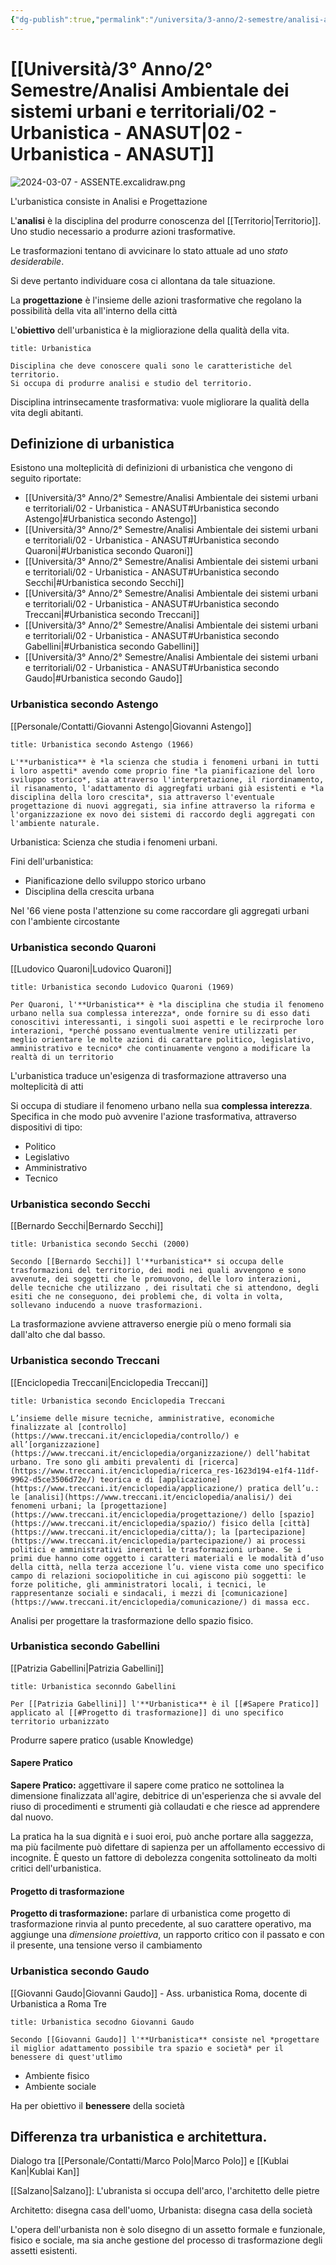 ```yaml
---
{"dg-publish":true,"permalink":"/universita/3-anno/2-semestre/analisi-ambientale-dei-sistemi-urbani-e-territoriali/02-urbanistica-anasut/","tags":["UNI"]}
---
```


# [[Università/3° Anno/2° Semestre/Analisi Ambientale dei sistemi urbani e territoriali/02 - Urbanistica - ANASUT\|02 - Urbanistica - ANASUT]]




![2024-03-07 - ASSENTE.excalidraw.png](/img/user/Excalidraw/2024-03-07%20-%20ASSENTE.excalidraw.png)



L'urbanistica consiste in Analisi e Progettazione

L'**analisi** è la disciplina del produrre conoscenza del [[Territorio\|Territorio]]. Uno studio necessario a produrre azioni trasformative.

Le trasformazioni tentano di avvicinare lo stato attuale ad uno *stato desiderabile*.

Si deve pertanto individuare cosa ci allontana da tale situazione. 

La **progettazione** è l'insieme delle azioni trasformative che regolano la possibilità della vita all'interno della città


L'**obiettivo** dell'urbanistica è la migliorazione della qualità della vita.




```ad-Definizione
title: Urbanistica

Disciplina che deve conoscere quali sono le caratteristiche del territorio.
Si occupa di produrre analisi e studio del territorio.
```

Disciplina intrinsecamente trasformativa: vuole migliorare la qualità della vita degli abitanti.



## Definizione di urbanistica


Esistono una molteplicità di definizioni di urbanistica che vengono di seguito riportate:
- [[Università/3° Anno/2° Semestre/Analisi Ambientale dei sistemi urbani e territoriali/02 - Urbanistica - ANASUT#Urbanistica secondo Astengo\|#Urbanistica secondo Astengo]]
- [[Università/3° Anno/2° Semestre/Analisi Ambientale dei sistemi urbani e territoriali/02 - Urbanistica - ANASUT#Urbanistica secondo Quaroni\|#Urbanistica secondo Quaroni]]
- [[Università/3° Anno/2° Semestre/Analisi Ambientale dei sistemi urbani e territoriali/02 - Urbanistica - ANASUT#Urbanistica secondo Secchi\|#Urbanistica secondo Secchi]]
- [[Università/3° Anno/2° Semestre/Analisi Ambientale dei sistemi urbani e territoriali/02 - Urbanistica - ANASUT#Urbanistica secondo Treccani\|#Urbanistica secondo Treccani]]
- [[Università/3° Anno/2° Semestre/Analisi Ambientale dei sistemi urbani e territoriali/02 - Urbanistica - ANASUT#Urbanistica secondo Gabellini\|#Urbanistica secondo Gabellini]]
- [[Università/3° Anno/2° Semestre/Analisi Ambientale dei sistemi urbani e territoriali/02 - Urbanistica - ANASUT#Urbanistica secondo Gaudo\|#Urbanistica secondo Gaudo]]


### Urbanistica secondo Astengo

[[Personale/Contatti/Giovanni Astengo\|Giovanni Astengo]]

```ad-Definizione
title: Urbanistica secondo Astengo (1966)

L'**urbanistica** è *la scienza che studia i fenomeni urbani in tutti i loro aspetti* avendo come proprio fine *la pianificazione del loro sviluppo storico*, sia attraverso l'interpretazione, il riordinamento, il risanamento, l'adattamento di aggregfati urbani già esistenti e *la disciplina della loro crescita*, sia attraverso l'eventuale progettazione di nuovi aggregati, sia infine attraverso la riforma e l'organizzazione ex novo dei sistemi di raccordo degli aggregati con l'ambiente naturale.

```

Urbanistica: Scienza che studia i fenomeni urbani.

Fini dell'urbanistica:
- Pianificazione dello sviluppo storico urbano
- Disciplina della crescita urbana

Nel '66 viene posta l'attenzione su come raccordare gli aggregati urbani con l'ambiente circostante

### Urbanistica secondo Quaroni

[[Ludovico Quaroni\|Ludovico Quaroni]]

```ad-Definizione
title: Urbanistica secondo Ludovico Quaroni (1969)

Per Quaroni, l'**Urbanistica** è *la disciplina che studia il fenomeno urbano nella sua complessa interezza*, onde fornire su di esso dati conoscitivi interessanti, i singoli suoi aspetti e le recirproche loro interazioni, *perché possano eventualmente venire utilizzati per meglio orientare le molte azioni di carattare politico, legislativo, amministrativo e tecnico* che continuamente vengono a modificare la realtà di un territorio

```

L'urbanistica traduce un'esigenza di trasformazione attraverso una molteplicità di atti

Si occupa di studiare il fenomeno urbano nella sua **complessa interezza**.
Specifica in che modo può avvenire l'azione trasformativa, attraverso dispositivi di tipo:
- Politico
- Legislativo
- Amministrativo
- Tecnico


### Urbanistica secondo Secchi

[[Bernardo Secchi\|Bernardo Secchi]]

```ad-Definizione
title: Urbanistica secondo Secchi (2000)

Secondo [[Bernardo Secchi]] l'**urbanistica** si occupa delle trasformazioni del territorio, dei modi nei quali avvengono e sono avvenute, dei soggetti che le promuovono, delle loro interazioni, delle tecniche che utilizzano , dei risultati che si attendono, degli esiti che ne conseguono, dei problemi che, di volta in volta, sollevano inducendo a nuove trasformazioni.

```

La trasformazione avviene attraverso energie più o meno formali sia dall'alto che dal basso.

### Urbanistica secondo Treccani

[[Enciclopedia Treccani\|Enciclopedia Treccani]]

```ad-Definizione
title: Urbanistica secondo Enciclopedia Treccani

L’insieme delle misure tecniche, amministrative, economiche finalizzate al [controllo](https://www.treccani.it/enciclopedia/controllo/) e all’[organizzazione](https://www.treccani.it/enciclopedia/organizzazione/) dell’habitat urbano. Tre sono gli ambiti prevalenti di [ricerca](https://www.treccani.it/enciclopedia/ricerca_res-1623d194-e1f4-11df-9962-d5ce3506d72e/) teorica e di [applicazione](https://www.treccani.it/enciclopedia/applicazione/) pratica dell’u.: le [analisi](https://www.treccani.it/enciclopedia/analisi/) dei fenomeni urbani; la [progettazione](https://www.treccani.it/enciclopedia/progettazione/) dello [spazio](https://www.treccani.it/enciclopedia/spazio/) fisico della [città](https://www.treccani.it/enciclopedia/citta/); la [partecipazione](https://www.treccani.it/enciclopedia/partecipazione/) ai processi politici e amministrativi inerenti le trasformazioni urbane. Se i primi due hanno come oggetto i caratteri materiali e le modalità d’uso della città, nella terza accezione l’u. viene vista come uno specifico campo di relazioni sociopolitiche in cui agiscono più soggetti: le forze politiche, gli amministratori locali, i tecnici, le rappresentanze sociali e sindacali, i mezzi di [comunicazione](https://www.treccani.it/enciclopedia/comunicazione/) di massa ecc.

```

Analisi per progettare la trasformazione dello spazio fisico.

### Urbanistica secondo Gabellini

[[Patrizia Gabellini\|Patrizia Gabellini]]

```ad-Definizione
title: Urbanistica seconndo Gabellini

Per [[Patrizia Gabellini]] l'**Urbanistica** è il [[#Sapere Pratico]] applicato al [[#Progetto di trasformazione]] di uno specifico territorio urbanizzato 

```


Produrre sapere pratico (usable Knowledge)
#### Sapere Pratico

**Sapere Pratico:** aggettivare il sapere come pratico ne sottolinea la dimensione finalizzata all'agire, debitrice di un'esperienza che si avvale del riuso di procedimenti e strumenti già collaudati e che riesce ad apprendere dal nuovo. 

La pratica ha la sua dignità e i suoi eroi, può anche portare alla saggezza, ma più facilmente può difettare di sapienza per un affollamento eccessivo di incognite. È questo un fattore di debolezza congenita sottolineato da molti critici dell'urbanistica. 

#### Progetto di trasformazione

**Progetto di trasformazione:** parlare di urbanistica come progetto di trasformazione rinvia al punto precedente, al suo carattere operativo, ma aggiunge una *dimensione proiettiva*, un rapporto critico con il passato e con il presente, una tensione verso il cambiamento



### Urbanistica secondo Gaudo

[[Giovanni Gaudo\|Giovanni Gaudo]] - Ass. urbanistica Roma, docente di Urbanistica a Roma Tre

```ad-Definizione
title: Urbanistica secodno Giovanni Gaudo

Secondo [[Giovanni Gaudo]] l'**Urbanistica** consiste nel *progettare il miglior adattamento possibile tra spazio e società* per il benessere di quest'utlimo

```

- Ambiente fisico
- Ambiente sociale

Ha per obiettivo il **benessere** della società


## Differenza tra urbanistica e architettura.

Dialogo tra [[Personale/Contatti/Marco Polo\|Marco Polo]] e [[Kublai Kan\|Kublai Kan]]

[[Salzano\|Salzano]]: L'ubranista si occupa dell'arco, l'architetto delle pietre

Architetto: disegna casa dell'uomo, Urbanista: disegna casa della società

L'opera dell'urbanista non è solo disegno di un assetto formale e funzionale, fisico e sociale, ma sia anche gestione del processo di trasformazione degli assetti esistenti.
